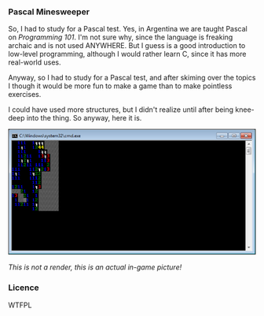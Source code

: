 ### Pascal Minesweeper

So, I had to study for a Pascal test. Yes, in Argentina we are taught Pascal on *Programming 101*. I'm not sure why, since the language is freaking archaic and is not used ANYWHERE. But I guess is a good introduction to low-level programming, although I would rather learn C, since it has more real-world uses.

Anyway, so I had to study for a Pascal test, and after skiming over the topics I though it would be more fun to make a game than to make pointless exercises.

I could have used more structures, but I didn't realize until after being knee-deep into the thing. So anyway, here it is.

![Screenshot](/screenshot.png?raw=true)

*This is not a render, this is an actual in-game picture!*

### Licence

WTFPL
